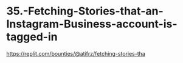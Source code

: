 # 35.-Fetching-Stories-that-an-Instagram-Business-account-is-tagged-in
https://replit.com/bounties/@atifrz/fetching-stories-tha
